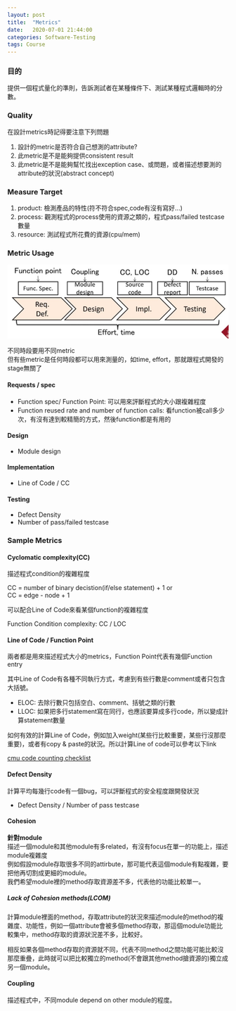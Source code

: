 ```yaml
---
layout: post
title:  "Metrics"
date:   2020-07-01 21:44:00
categories: Software-Testing
tags: Course
---
```


### 目的

提供一個程式量化的準則，告訴測試者在某種條件下、測試某種程式邏輯時的分數。

### Quality

在設計metrics時記得要注意下列問題<br />
1. 設計的metric是否符合自己想測的attribute?
2. 此metric是不是能夠提供consistent result
3. 此metric是不是能夠幫忙找出exception case、或問題，或者描述想要測的attribute的狀況(abstract concept)

### Measure Target

1. product: 檢測產品的特性(符不符合spec,code有沒有寫好...)
2. process: 觀測程式的process使用的資源之類的，程式pass/failed testcase數量
3. resource: 測試程式所花費的資源(cpu/mem)

### Metric Usage

![](/assets/images/notes/softwaretest/2-1.jpg)

不同時段要用不同metric<br />
但有些metric是任何時段都可以用來測量的，如time, effort，那就跟程式開發的stage無關了

#### Requests / spec

- Function spec/ Function Point: 可以用來評斷程式的大小跟複雜程度
- Function reused rate and number of function calls: 看function被call多少次，有沒有達到較精簡的方式，然後function都是有用的

#### Design

- Module design

#### Implementation

- Line of Code / CC

#### Testing

- Defect Density
- Number of pass/failed testcase

### Sample Metrics

#### Cyclomatic complexity(CC)

描述程式condition的複雜程度

CC = number of binary decistion(if/else statement) + 1
or <br />
CC = edge - node + 1

可以配合Line of Code來看某個function的複雜程度

Function Condition complexity: CC / LOC

#### Line of Code / Function Point

兩者都是用來描述程式大小的metrics，Function Point代表有幾個Function entry

其中Line of Code有各種不同執行方式，考慮到有些行數是comment或者只包含大括號。

- ELOC: 去除行數只包括空白、comment、括號之類的行數
- LLOC: 如果把多行statement寫在同行，也應該要算成多行code，所以變成計算statement數量

如何有效的計算Line of Code，例如加入weight(某些行比較重要，某些行沒那麼重要)，或者有copy & paste的狀況。所以計算Line of code可以參考以下link

[cmu code counting checklist](https://resources.sei.cmu.edu/asset_files/TechnicalReport/1992_005_001_16082.pdf)

#### Defect Density

計算平均每幾行code有一個bug，可以評斷程式的安全程度跟開發狀況

- Defect Density / Number of pass testcase

#### Cohesion

**針對module**<br />
描述一個module和其他module有多related，有沒有focus在單一的功能上，描述module複雜度<br />
例如假設module存取很多不同的attirbute，那可能代表這個module有點複雜，要把他再切割成更細的module。<br />
我們希望module裡的method存取資源差不多，代表他的功能比較單一。

##### Lack of Cohesion methods(LCOM)

計算module裡面的method，存取attribute的狀況來描述module的method的複雜度、功能性，例如一個attribute會被多個method存取，那這個module功能比較集中，method存取的資源狀況差不多，比較好。

相反如果各個method存取的資源就不同，代表不同method之間功能可能比較沒那麼重疊，此時就可以把比較獨立的method(不會跟其他method搶資源的)獨立成另一個module。

#### Coupling

描述程式中，不同module depend on other module的程度。